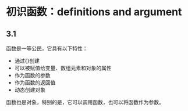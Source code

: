 # 初识函数：definitions and argument

## 3.1 
函数是一等公民，它具有以下特性：

- 通过{}创建
- 可以被赋值给变量、数组元素和对象的属性
- 作为函数的参数
- 作为函数的返回值
- 动态创建对象

函数也是对象，特别的是，它可以调用函数，也可以将函数作为参数。
